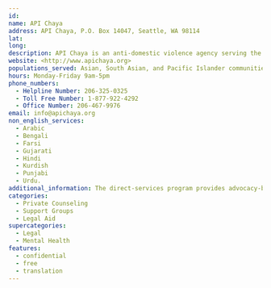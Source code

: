 ```yaml
---
id: 
name: API Chaya
address: API Chaya, P.O. Box 14047, Seattle, WA 98114
lat: 
long:
description: API Chaya is an anti-domestic violence agency serving the greater Seattle area.
website: <http://www.apichaya.org>
populations_served: Asian, South Asian, and Pacific Islander communities, ages 13+.
hours: Monday-Friday 9am-5pm
phone_numbers: 
  - Helpline Number: 206-325-0325
  - Toll Free Number: 1-877-922-4292
  - Office Number: 206-467-9976
email: info@apichaya.org
non_english_services: 
  - Arabic 
  - Bengali 
  - Farsi
  - Gujarati 
  - Hindi 
  - Kurdish 
  - Punjabi 
  - Urdu.
additional_information: The direct-services program provides advocacy-based counseling for survivors of domestic violence. Many clients have intersecting family and immigration law needs.
categories:
  - Private Counseling
  - Support Groups
  - Legal Aid
supercategories:
  - Legal
  - Mental Health
features:
  - confidential
  - free
  - translation
---
```

